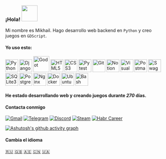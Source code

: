 ### ¡Hola! <img src="https://i.imgur.com/ht1cLtJ.gif" width="50"/>

Mi nombre es Mikhail. Hago desarrollo web backend en `Python` y creo juegos en `GDScript`.

#### Yo uso esto:

<div class="image-row">
  <img src="https://camo.githubusercontent.com/52ec9548f75773e7841dd77f89a654e8a0bc2cce02da2eb43f84240f50351512/68747470733a2f2f74656368737461636b2d67656e657261746f722e76657263656c2e6170702f707974686f6e2d69636f6e2e737667" width="40" alt="Python" title="Python"/>
  <img src="https://camo.githubusercontent.com/b24750380ccf58b0c7d79c7875d7300b2b99a49061c7e4199ac077c4713f7156/68747470733a2f2f74656368737461636b2d67656e657261746f722e76657263656c2e6170702f646a616e676f2d69636f6e2e737667" width="40" alt="Django" title="Django"/>
  <img src="https://habrastorage.org/webt/ry/72/lx/ry72lxdqz5oiw9i0qsobi2wlks4.gif" width="50" alt="Godot" title="Godot"/>
  <img src="https://user-images.githubusercontent.com/25181517/192158954-f88b5814-d510-4564-b285-dff7d6400dad.png" width="40" alt="HTML5" title="HTML5"/>
  <img src="https://user-images.githubusercontent.com/25181517/183898674-75a4a1b1-f960-4ea9-abcb-637170a00a75.png" width="40" alt="CSS3" title="CSS3"/>
  <img src="https://user-images.githubusercontent.com/25181517/184117132-9e89a93b-65fb-47c3-91e7-7d0f99e7c066.png" width="40" alt="Pytest" title="Pytest"/>
  <img src="https://user-images.githubusercontent.com/25181517/192108372-f71d70ac-7ae6-4c0d-8395-51d8870c2ef0.png" width="40" alt="Git" title="Git"/>
  <img src="https://skillicons.dev/icons?i=notion" width="40" alt="Notion" title="Notion"/>
  <img src="https://user-images.githubusercontent.com/25181517/192108891-d86b6220-e232-423a-bf5f-90903e6887c3.png" width="40" alt="Visual Studio Code" title="Visual Studio Code"/>
  <img src="https://user-images.githubusercontent.com/25181517/192109061-e138ca71-337c-4019-8d42-4792fdaa7128.png" width="40" alt="Postman" title="Postman"/>
  <img src="https://user-images.githubusercontent.com/25181517/186711335-a3729606-5a78-4496-9a36-06efcc74f800.png" width="40" alt="Swagger" title="Swagger"/>
  <img src="https://github.com/marwin1991/profile-technology-icons/assets/136815194/82df4543-236b-4e45-9604-5434e3faab17" width="40" alt="SQLite3" title="SQLite3"/>
  <img src="https://icon.icepanel.io/Technology/svg/PostgresSQL.svg" width="40" alt="PostgreSQL" title="PostgreSQL"/>
  <img src="https://camo.githubusercontent.com/a6ed903c5b1c0e78386c1444bf950d30bfd65c4da93861f0addf865f3079ac07/68747470733a2f2f74656368737461636b2d67656e657261746f722e76657263656c2e6170702f6e67696e782d69636f6e2e737667" width="40" alt="Nginx" title="Nginx"/>
  <img src="https://camo.githubusercontent.com/2d821f427e22599bab98d58d10af94518c146882fb0037e742f69354aacacb6c/68747470733a2f2f74656368737461636b2d67656e657261746f722e76657263656c2e6170702f646f636b65722d69636f6e2e737667" width="40" alt="Docker" title="Docker"/>
  <img src="https://icon.icepanel.io/Technology/svg/Ubuntu.svg" width="40" alt="Ubuntu" title="Ubuntu"/>
  <img src="https://icon.icepanel.io/Technology/png-shadow-512/Bash.png" width="40" alt="Bash" title="Bash"/>
</div>

#### He estado desarrollando web y creando juegos durante ***270*** días.

#### Contacta conmigo

  [![Gmail](https://img.shields.io/badge/gmail-white?style=for-the-badge&logo=gmail&logoColor=red)](https://mail.google.com/mail/u/0/#inbox?compose=NZVHGBDCZJXJjtMPgkglZzNSxMpvfFCQqrrkssFrkSlJhQsfsJZQXnBnCGVTwVKgfkZXlq)
  [![Telegram](https://img.shields.io/static/v1?message=Telegram&logo=telegram&label=&color=2CA5E0&logoColor=white&labelColor=&style=for-the-badge)](https://t.me/linkoffee)
  [![Discord](https://img.shields.io/badge/discord-%235869eb?style=for-the-badge&logo=discord&logoColor=white)](https://discordapp.com/users/774180553548496928/)
  [![Steam](https://img.shields.io/badge/steam-%23062054?style=for-the-badge&logo=steam&logoColor=white)](https://steamcommunity.com/id/flyrane_russia/)
  [![Habr Career](https://img.shields.io/badge/Habr%20career-black?style=for-the-badge&logo=habr&logoColor=white)](https://career.habr.com/linkoffee)

[![Ashutosh's github activity graph](https://github-readme-activity-graph.vercel.app/graph?username=linkoffee&theme=high-contrast&grid=false&radius=16&hide_border=true&area=true&area_color=FFFFFF&line=FFFFFF&point=000000)](https://github.com/ashutosh00710/github-readme-activity-graph)

#### Cambia el idioma
[🇷🇺](README.md) [🇬🇧](README_EN.md) [🇦🇪](README_AR.md) [🇨🇳](README_CN.md) [🇺🇦](README_UA.md)